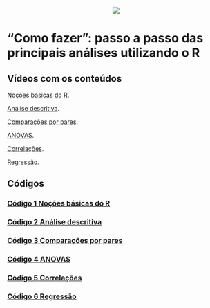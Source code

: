 <p align="center">
 <img src=[https://mne.tools/stable/_images/mne_logo.svg](https://www.r-project.org/Rlogo.png)>
 
</p>

# “Como fazer”: passo a passo das principais análises utilizando o R

## Vídeos com os conteúdos

[Noções básicas do R](https://youtu.be/qjK5HsBs5uY).

[Análise descritiva](https://youtu.be/meFKFxxsdeU).

[Comparações por pares](https://youtu.be/D5RxGIspvI8).

[ANOVAS](https://youtu.be/4igncQH4ESM).

[Correlações](https://www.youtube.com/watch?v=lhajkRVZbFY).

[Regressão](https://www.youtube.com/watch?v=WelUVRMNM-0).


## Códigos

### [**Código 1** Noções básicas do R](https://github.com/apolinario-souza/algoritmos_metodos_quantitativos/blob/main/aula1.R)

### [**Código 2** Análise descritiva](https://github.com/apolinario-souza/algoritmos_metodos_quantitativos/blob/main/aula2.R)

### [**Código 3** Comparações por pares](https://github.com/apolinario-souza/algoritmos_metodos_quantitativos/blob/main/Aula3.R)

### [**Código 4** ANOVAS](https://github.com/apolinario-souza/algoritmos_metodos_quantitativos/blob/main/aula4.R)

### [**Código 5** Correlações](https://github.com/apolinario-souza/algoritmos_metodos_quantitativos/blob/main/aula5.R)

### [**Código 6** Regressão](https://github.com/apolinario-souza/algoritmos_metodos_quantitativos/blob/main/aula6.R)





